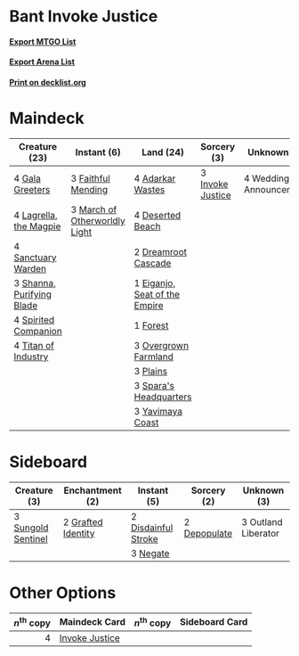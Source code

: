 # Bant Invoke Justice

#### [Export MTGO List](../collection/Bant%20Invoke%20Justice/Bant%20Invoke%20Justice.txt)
#### [Export Arena List](../collection/Bant%20Invoke%20Justice/Bant%20Invoke%20Justice_arena.txt)
#### [Print on decklist.org](http://decklist.org/?deckmain=4%09Adarkar%20Wastes%0A4%09Deserted%20Beach%0A2%09Dreamroot%20Cascade%0A1%09Eiganjo,%20Seat%20of%20the%20Empire%0A3%09Faithful%20Mending%0A1%09Forest%0A4%09Gala%20Greeters%0A3%09Invoke%20Justice%0A4%09Lagrella,%20the%20Magpie%0A3%09March%20of%20Otherworldly%20Light%0A3%09Overgrown%20Farmland%0A3%09Plains%0A4%09Sanctuary%20Warden%0A3%09Shanna,%20Purifying%20Blade%0A3%09Spara's%20Headquarters%0A4%09Spirited%20Companion%0A4%09Titan%20of%20Industry%0A4%09Wedding%20Announcement%0A3%09Yavimaya%20Coast&deckside=2%09Depopulate%0A2%09Disdainful%20Stroke%0A2%09Grafted%20Identity%0A3%09Negate%0A3%09Outland%20Liberator%0A3%09Sungold%20Sentinel)
# Maindeck

|                                           Creature (23)                                            |                                              Instant (6)                                               |                                               Land (24)                                                |                                        Sorcery (3)                                        |     Unknown (4)      |
|----------------------------------------------------------------------------------------------------|--------------------------------------------------------------------------------------------------------|--------------------------------------------------------------------------------------------------------|-------------------------------------------------------------------------------------------|----------------------|
|4 [Gala Greeters](http://gatherer.wizards.com/Pages/Card/Details.aspx?multiverseid=555349)          |3 [Faithful Mending](http://gatherer.wizards.com/Pages/Card/Details.aspx?multiverseid=535015)           |4 [Adarkar Wastes](http://gatherer.wizards.com/Pages/Card/Details.aspx?multiverseid=129458)             |3 [Invoke Justice](http://gatherer.wizards.com/Pages/Card/Details.aspx?multiverseid=548314)|4 Wedding Announcement|
|4 [Lagrella, the Magpie](http://gatherer.wizards.com/Pages/Card/Details.aspx?multiverseid=555397)   |3 [March of Otherworldly Light](http://gatherer.wizards.com/Pages/Card/Details.aspx?multiverseid=548321)|4 [Deserted Beach](http://gatherer.wizards.com/Pages/Card/Details.aspx?multiverseid=535058)             |                                                                                           |                      |
|4 [Sanctuary Warden](http://gatherer.wizards.com/Pages/Card/Details.aspx?multiverseid=555231)       |                                                                                                        |2 [Dreamroot Cascade](http://gatherer.wizards.com/Pages/Card/Details.aspx?multiverseid=541138)          |                                                                                           |                      |
|3 [Shanna, Purifying Blade](http://gatherer.wizards.com/Pages/Card/Details.aspx?multiverseid=574698)|                                                                                                        |1 [Eiganjo, Seat of the Empire](http://gatherer.wizards.com/Pages/Card/Details.aspx?multiverseid=548581)|                                                                                           |                      |
|4 [Spirited Companion](http://gatherer.wizards.com/Pages/Card/Details.aspx?multiverseid=548333)     |                                                                                                        |1 [Forest](http://gatherer.wizards.com/Pages/Card/Details.aspx?multiverseid=439860)                     |                                                                                           |                      |
|4 [Titan of Industry](http://gatherer.wizards.com/Pages/Card/Details.aspx?multiverseid=555360)      |                                                                                                        |3 [Overgrown Farmland](http://gatherer.wizards.com/Pages/Card/Details.aspx?multiverseid=535064)         |                                                                                           |                      |
|                                                                                                    |                                                                                                        |3 [Plains](http://gatherer.wizards.com/Pages/Card/Details.aspx?multiverseid=439856)                     |                                                                                           |                      |
|                                                                                                    |                                                                                                        |3 [Spara's Headquarters](http://gatherer.wizards.com/Pages/Card/Details.aspx?multiverseid=555458)       |                                                                                           |                      |
|                                                                                                    |                                                                                                        |3 [Yavimaya Coast](http://gatherer.wizards.com/Pages/Card/Details.aspx?multiverseid=129810)             |                                                                                           |                      |


# Sideboard

|                                        Creature (3)                                         |                                       Enchantment (2)                                       |                                         Instant (5)                                          |                                      Sorcery (2)                                      |    Unknown (3)    |
|---------------------------------------------------------------------------------------------|---------------------------------------------------------------------------------------------|----------------------------------------------------------------------------------------------|---------------------------------------------------------------------------------------|-------------------|
|3 [Sungold Sentinel](http://gatherer.wizards.com/Pages/Card/Details.aspx?multiverseid=534795)|2 [Grafted Identity](http://gatherer.wizards.com/Pages/Card/Details.aspx?multiverseid=534819)|2 [Disdainful Stroke](http://gatherer.wizards.com/Pages/Card/Details.aspx?multiverseid=420705)|2 [Depopulate](http://gatherer.wizards.com/Pages/Card/Details.aspx?multiverseid=555211)|3 Outland Liberator|
|                                                                                             |                                                                                             |3 [Negate](http://gatherer.wizards.com/Pages/Card/Details.aspx?multiverseid=423707)           |                                                                                       |                   |


# Other Options

|*n*<sup>th</sup> copy|                                      Maindeck Card                                      |*n*<sup>th</sup> copy|Sideboard Card|
|--------------------:|-----------------------------------------------------------------------------------------|---------------------|--------------|
|                    4|[Invoke Justice](http://gatherer.wizards.com/Pages/Card/Details.aspx?multiverseid=548314)|                     |              |

